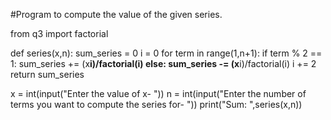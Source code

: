 #Program to compute the value of the given series.

from q3 import factorial

def series(x,n):
    sum_series = 0
    i = 0
    for term in range(1,n+1):
        if term % 2 == 1:
            sum_series += (x**i)/factorial(i)
        else:
            sum_series -= (x**i)/factorial(i)
        i += 2
    return sum_series

x = int(input("Enter the value of x- "))
n = int(input("Enter the number of terms you want to compute the series for- "))
print("Sum: ",series(x,n))
